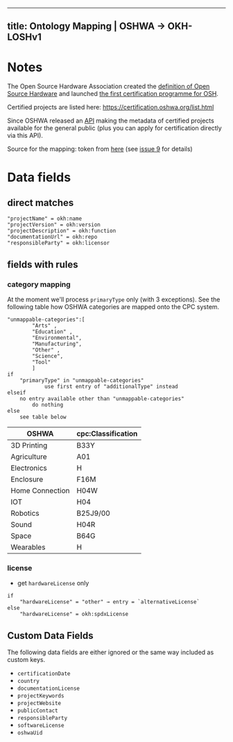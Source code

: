 <!--
SPDX-FileCopyrightText: 2021 Martin Häuer <martin.haeuer@ose-germany.de>
SPDX-FileCopyrightText: 2021 Robin Vobruba <hoijui.quaero@gmail.com>

SPDX-License-Identifier: GPL-3.0-or-later
-->

---
title: Ontology Mapping | OSHWA → OKH-LOSHv1
---

# Notes

The Open Source Hardware Association created the [definition of Open Source Hardware](https://www.oshwa.org/definition)
and launched [the first certification programme for OSH](https://certification.oshwa.org/).

Certified projects are listed here: <https://certification.oshwa.org/list.html>

Since OSHWA released an [API](https://certificationapi.oshwa.org/)
making the metadata of certified projects available for the general public
(plus you can apply for certification directly via this API).

Source for the mapping: token from [here](https://certificationapi.oshwa.org/)
(see [issue 9](https://github.com/iop-alliance/OpenKnowHow/issues/9#issuecomment-733939646)
for details)

# Data fields

## direct matches

```
"projectName" = okh:name
"projectVersion" = okh:version
"projectDescription" = okh:function
"documentationUrl" = okh:repo
"responsibleParty" = okh:licensor
```

## fields with rules

### category mapping

At the moment we'll process `primaryType` only (with 3 exceptions).
See the following table how OSHWA categories are mapped onto the CPC system.

```
"unmappable-categories":[
        "Arts" ,
        "Education" ,
        "Environmental",
        "Manufacturing",
        "Other" ,
        "Science",
        "Tool"
        ]
if
    "primaryType" in "unmappable-categories"
            use first entry of "additionalType" instead
elseif
    no entry available other than "unmappable-categories"
        do nothing
else
    see table below
```

| OSHWA           | cpc:Classification |
|-----------------|--------------------|
| 3D Printing     | B33Y               |
| Agriculture     | A01                |
| Electronics     | H                  |
| Enclosure       | F16M               |
| Home Connection | H04W               |
| IOT             | H04                |
| Robotics        | B25J9/00           |
| Sound           | H04R               |
| Space           | B64G               |
| Wearables       | H                  |

### license

- get `hardwareLicense` only

```
if
    "hardwareLicense" = "other" → entry = `alternativeLicense`
else
    "hardwareLicense" = okh:spdxLicense
```

## Custom Data Fields

The following data fields are either ignored or the same way included as custom keys.

- `certificationDate`
- `country`
- `documentationLicense`
- `projectKeywords`
- `projectWebsite`
- `publicContact`
- `responsibleParty`
- `softwareLicense`
- `oshwaUid`
